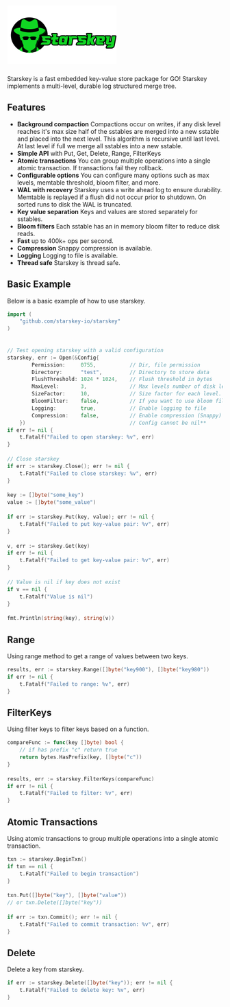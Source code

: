 <div>
    <h1 align="left"><img width="256" src="artwork/starskey_logo.png"></h1>
</div>

Starskey is a fast embedded key-value store package for GO!  Starskey implements a multi-level, durable log structured merge tree.

## Features
- **Background compaction**  Compactions occur on writes, if any disk level reaches it's max size half of the sstables are merged into a new sstable and placed into the next level.  This algorithm is recursive until last level.  At last level if full we merge all sstables into a new sstable.
- **Simple API** with Put, Get, Delete, Range, FilterKeys
- **Atomic transactions** You can group multiple operations into a single atomic transaction.  If transactions fail they rollback.
- **Configurable options** You can configure many options such as max levels, memtable threshold, bloom filter, and more.
- **WAL with recovery** Starskey uses a write ahead log to ensure durability.  Memtable is replayed if a flush did not occur prior to shutdown.  On sorted runs to disk the WAL is truncated.
- **Key value separation** Keys and values are stored separately for sstables.
- **Bloom filters** Each sstable has an in memory bloom filter to reduce disk reads.
- **Fast** up to 400k+ ops per second.
- **Compression** Snappy compression is available.
- **Logging** Logging to file is available.
- **Thread safe** Starskey is thread safe.

## Basic Example
Below is a basic example of how to use starskey.
```go
import (
    "github.com/starskey-io/starskey"
)


// Test opening starskey with a valid configuration
starskey, err := Open(&Config{
        Permission:     0755,           // Dir, file permission
        Directory:      "test",         // Directory to store data
        FlushThreshold: 1024 * 1024,    // Flush threshold in bytes
        MaxLevel:       3,              // Max levels number of disk levels
        SizeFactor:     10,             // Size factor for each level.  Say 10 that's 10 * the FlushThreshold at each level. So level 1 is 10MB, level 2 is 100MB, level 3 is 1GB.
        BloomFilter:    false,          // If you want to use bloom filters
        Logging:        true,           // Enable logging to file
        Compression:    false,          // Enable compression (Snappy)
    })                                  // Config cannot be nil**
if err != nil {
    t.Fatalf("Failed to open starskey: %v", err)
}

// Close starskey
if err := starskey.Close(); err != nil {
    t.Fatalf("Failed to close starskey: %v", err)
}

key := []byte("some_key")
value := []byte("some_value")

if err := starskey.Put(key, value); err != nil {
    t.Fatalf("Failed to put key-value pair: %v", err)
}

v, err := starskey.Get(key)
if err != nil {
    t.Fatalf("Failed to get key-value pair: %v", err)
}

// Value is nil if key does not exist
if v == nil {
    t.Fatalf("Value is nil")
}

fmt.Println(string(key), string(v))
```

## Range
Using range method to get a range of values between two keys.
```go
results, err := starskey.Range([]byte("key900"), []byte("key980"))
if err != nil {
    t.Fatalf("Failed to range: %v", err)
}
```

## FilterKeys
Using filter keys to filter keys based on a function.
```go
compareFunc := func(key []byte) bool {
    // if has prefix "c" return true
    return bytes.HasPrefix(key, []byte("c"))
}

results, err := starskey.FilterKeys(compareFunc)
if err != nil {
    t.Fatalf("Failed to filter: %v", err)
}
```


## Atomic Transactions
Using atomic transactions to group multiple operations into a single atomic transaction.
```go
txn := starskey.BeginTxn()
if txn == nil {
    t.Fatalf("Failed to begin transaction")
}

txn.Put([]byte("key"), []byte("value"))
// or txn.Delete([]byte("key"))

if err := txn.Commit(); err != nil {
    t.Fatalf("Failed to commit transaction: %v", err)
}
```

## Delete
Delete a key from starskey.
```go
if err := starskey.Delete([]byte("key")); err != nil {
    t.Fatalf("Failed to delete key: %v", err)
}
```